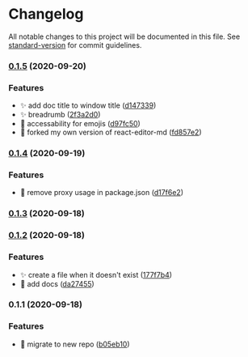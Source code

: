 # Changelog

All notable changes to this project will be documented in this file. See [standard-version](https://github.com/conventional-changelog/standard-version) for commit guidelines.

### [0.1.5](https://github.com/rayjlim/notesee/compare/v0.1.4...v0.1.5) (2020-09-20)


### Features

* ✨ add doc title to window title ([d147339](https://github.com/rayjlim/notesee/commit/d1473396af07111368526c080cb47dde3a456dcb))
* ✨ breadrumb ([2f3a2d0](https://github.com/rayjlim/notesee/commit/2f3a2d00484230ff532846f9ffa04811609bcf3b))
* 💄 accessability for emojis ([d97fc50](https://github.com/rayjlim/notesee/commit/d97fc502cd6c492c7d2b6ed2a85046ed611e6ca2))
* 🚀 forked my own version of react-editor-md ([fd857e2](https://github.com/rayjlim/notesee/commit/fd857e2107210048865effff4683fa8fc5f2dbe6))

### [0.1.4](https://github.com/rayjlim/notesee/compare/v0.1.3...v0.1.4) (2020-09-19)


### Features

* 🔧 remove proxy usage in package.json ([d17f6e2](https://github.com/rayjlim/notesee/commit/d17f6e25ae1cd32d9c13ec4dae1e72a00e926c81))

### [0.1.3](https://github.com/rayjlim/notesee/compare/v0.1.2...v0.1.3) (2020-09-18)

### [0.1.2](https://github.com/rayjlim/notesee/compare/v0.1.1...v0.1.2) (2020-09-18)


### Features

* ✨ create a file when it doesn't exist ([177f7b4](https://github.com/rayjlim/notesee/commit/177f7b4cda4a8504f82fd181fe14f0d709d9586f))
* 📝 add docs ([da27455](https://github.com/rayjlim/notesee/commit/da27455fc17dd5137de42a1014e574814c73302b))

### 0.1.1 (2020-09-18)


### Features

* 🚚 migrate to new repo ([b05eb10](https://github.com/rayjlim/notesee/commit/b05eb10459dd500cbaa9bc05fc6a491c23c02298))
